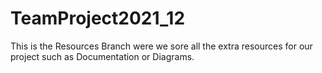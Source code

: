 # TeamProject2021_12

This is the Resources Branch were we sore all the extra resources for our project such as Documentation or Diagrams.
